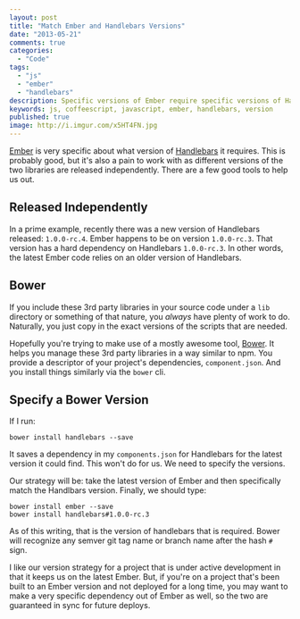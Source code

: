 ```yaml
---
layout: post
title: "Match Ember and Handlebars Versions"
date: "2013-05-21"
comments: true
categories:
  - "Code"
tags:
  - "js"
  - "ember"
  - "handlebars"
description: Specific versions of Ember require specific versions of Handlebars.  Here's a way to help them match.
keywords: js, coffeescript, javascript, ember, handlebars, version
published: true
image: http://i.imgur.com/x5HT4FN.jpg
---
```


[Ember](http://emberjs.com) is very specific about what version of [Handlebars](http://handlebarsjs.com) it requires.  This is probably good, but it's also a pain to work with as different versions of the two libraries are released independently.  There are a few good tools to help us out.

<!--more-->

## Released Independently

In a prime example, recently there was a new version of Handlebars released: `1.0.0-rc.4`.  Ember happens to be on version `1.0.0-rc.3`.  That version has a hard dependency on Handlebars `1.0.0-rc.3`.  In other words, the latest Ember code relies on an older version of Handlebars.

## Bower

If you include these 3rd party libraries in your source code under a `lib` directory or something of that nature, you *always* have plenty of work to do.  Naturally, you just copy in the exact versions of the scripts that are needed.

Hopefully you're trying to make use of a mostly awesome tool, [Bower](http://bower.io).  It helps you manage these 3rd party libraries in a way similar to npm.  You provide a descriptor of your project's dependencies, `component.json`.  And you install things similarly via the `bower` cli.

## Specify a Bower Version

If I run:

```
bower install handlebars --save
```

It saves a dependency in my `components.json` for Handlebars for the latest version it could find.  This won't do for us.  We need to specify the versions.

Our strategy will be: take the latest version of Ember and then specifically match the Handlbars version.  Finally, we should type:

```
bower install ember --save
bower install handlebars#1.0.0-rc.3
```

As of this writing, that is the version of handlebars that is required.  Bower will recognize any semver git tag name or branch name after the hash `#` sign.

I like our version strategy for a project that is under active development in that it keeps us on the latest Ember.  But, if you're on a project that's been built to an Ember version and not deployed for a long time, you may want to make a very specific dependency out of Ember as well, so the two are guaranteed in sync for future deploys.

